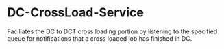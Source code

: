 # DC-CrossLoad-Service

Faciliates the DC to DCT cross loading portion by listening to the specified queue for notifications that a cross loaded job has finished in DC.